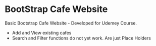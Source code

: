 # BootStrap Cafe Website

Basic Bootstrap Cafe Website - Developed for Udemey Course. 

* Add and View existing cafes
* Search and Filter functions do not yet work. Are just Place Holders
